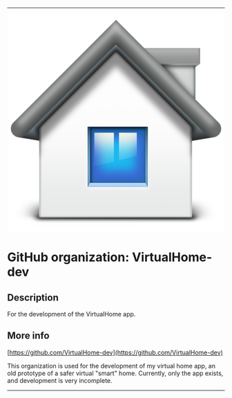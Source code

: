 
***

![VirtualHome.png failed to load. The file may be missing or corrupt. Check the file path for errors first.](/AdditionalInfo/1/VirtualHome-dev/VirtualHome.png)

# GitHub organization: VirtualHome-dev

## Description

For the development of the VirtualHome app.

## More info

[https://github.com/VirtualHome-dev](https://github.com/VirtualHome-dev)

This organization is used for the development of my virtual home app, an old prototype of a safer virtual "smart" home. Currently, only the app exists, and development is very incomplete.

***
